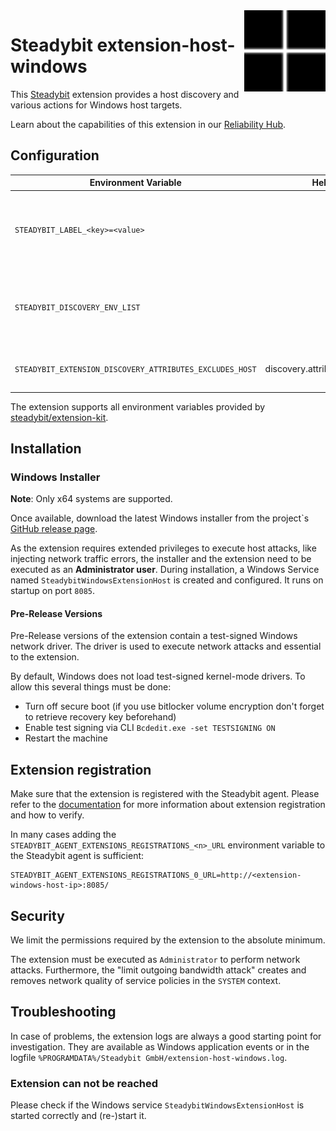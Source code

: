 <img src="./logo.svg" height="130" align="right" alt="Host logo">

# Steadybit extension-host-windows

This [Steadybit](https://www.steadybit.com/) extension provides a host discovery and various actions for Windows host targets.

Learn about the capabilities of this extension in our [Reliability Hub](https://hub.steadybit.com/extension/com.steadybit.extension_host_windows).

## Configuration

| Environment Variable                                     | Helm value                         | Meaning                                                                                                                                                                                                                       | Required | Default |
|----------------------------------------------------------|------------------------------------|-------------------------------------------------------------------------------------------------------------------------------------------------------------------------------------------------------------------------------|----------|---------|
| `STEADYBIT_LABEL_<key>=<value>`                          |                                    | Environment variables starting with `STEADYBIT_LABEL_` will be added to discovered targets' attributes. <br>**Example:** `STEADYBIT_LABEL_TEAM=Fullfillment` adds to each discovered target the attribute `team=Fullfillment` | no       |         |
| `STEADYBIT_DISCOVERY_ENV_LIST`                           |                                    | List of environment variables to be evaluated and added to discovered targets' attributes. <br> **Example:** `STEADYBIT_DISCOVERY_ENV_LIST=STAGE` adds to each target the attribute `stage=<value of $STAGE>`                 | no       |         |
| `STEADYBIT_EXTENSION_DISCOVERY_ATTRIBUTES_EXCLUDES_HOST` | discovery.attributes.excludes.host | List of Target Attributes which will be excluded during discovery. Checked by key equality and supporting trailing "*"                                                                                                        | false    |         |

The extension supports all environment variables provided by [steadybit/extension-kit](https://github.com/steadybit/extension-kit#environment-variables).

## Installation

### Windows Installer

**Note**: Only x64 systems are supported.

Once available, download the latest Windows installer from the project`s [GitHub release page](https://github.com/steadybit/WinDivert/releases).

As the extension requires extended privileges to execute host attacks, like injecting network traffic errors, the installer and the extension need to be executed as an **Administrator user**.
During installation, a Windows Service named `SteadybitWindowsExtensionHost` is created and configured. It runs on startup on port `8085`.

#### Pre-Release Versions

Pre-Release versions of the extension contain a test-signed Windows network driver. The driver is used to execute network attacks and essential to the extension.

By default, Windows does not load test-signed kernel-mode drivers. To allow this several things must be done:
- Turn off secure boot (if you use bitlocker volume encryption don't forget to retrieve recovery key beforehand)
- Enable test signing via CLI ```Bcdedit.exe -set TESTSIGNING ON```
- Restart the machine

## Extension registration

Make sure that the extension is registered with the Steadybit agent. Please refer to
the [documentation](https://docs.steadybit.com/install-and-configure/install-agent/extension-registration) for more
information about extension registration and how to verify.

In many cases adding the `STEADYBIT_AGENT_EXTENSIONS_REGISTRATIONS_<n>_URL` environment variable to the Steadybit agent is sufficient:

```shell
STEADYBIT_AGENT_EXTENSIONS_REGISTRATIONS_0_URL=http://<extension-windows-host-ip>:8085/
```

## Security

We limit the permissions required by the extension to the absolute minimum.

The extension must be executed as `Administrator` to perform network attacks. Furthermore, the "limit outgoing bandwidth attack" creates and removes network quality of service policies in the `SYSTEM` context.

## Troubleshooting

In case of problems, the extension logs are always a good starting point for investigation. They are available as Windows application events or in the logfile `%PROGRAMDATA%/Steadybit GmbH/extension-host-windows.log`.

### Extension can not be reached

Please check if the Windows service `SteadybitWindowsExtensionHost` is started correctly and (re-)start it.
